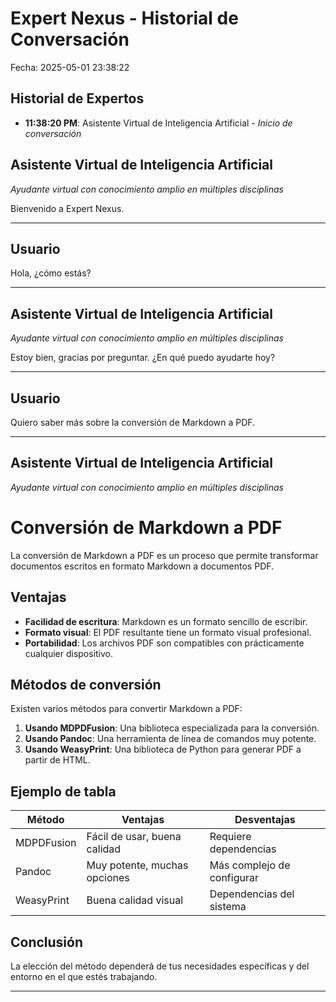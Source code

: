 # Expert Nexus - Historial de Conversación

Fecha: 2025-05-01 23:38:22

## Historial de Expertos

- **11:38:20 PM**: Asistente Virtual de Inteligencia Artificial - *Inicio de conversación*


## Asistente Virtual de Inteligencia Artificial

*Ayudante virtual con conocimiento amplio en múltiples disciplinas*

Bienvenido a Expert Nexus.

---

## Usuario

Hola, ¿cómo estás?

---

## Asistente Virtual de Inteligencia Artificial

*Ayudante virtual con conocimiento amplio en múltiples disciplinas*

Estoy bien, gracias por preguntar. ¿En qué puedo ayudarte hoy?

---

## Usuario

Quiero saber más sobre la conversión de Markdown a PDF.

---

## Asistente Virtual de Inteligencia Artificial

*Ayudante virtual con conocimiento amplio en múltiples disciplinas*


# Conversión de Markdown a PDF

La conversión de Markdown a PDF es un proceso que permite transformar documentos escritos en formato Markdown a documentos PDF.

## Ventajas

- **Facilidad de escritura**: Markdown es un formato sencillo de escribir.
- **Formato visual**: El PDF resultante tiene un formato visual profesional.
- **Portabilidad**: Los archivos PDF son compatibles con prácticamente cualquier dispositivo.

## Métodos de conversión

Existen varios métodos para convertir Markdown a PDF:

1. **Usando MDPDFusion**: Una biblioteca especializada para la conversión.
2. **Usando Pandoc**: Una herramienta de línea de comandos muy potente.
3. **Usando WeasyPrint**: Una biblioteca de Python para generar PDF a partir de HTML.

## Ejemplo de tabla

| Método | Ventajas | Desventajas |
|--------|----------|-------------|
| MDPDFusion | Fácil de usar, buena calidad | Requiere dependencias |
| Pandoc | Muy potente, muchas opciones | Más complejo de configurar |
| WeasyPrint | Buena calidad visual | Dependencias del sistema |

## Conclusión

La elección del método dependerá de tus necesidades específicas y del entorno en el que estés trabajando.
        

---

